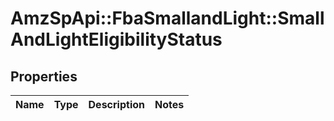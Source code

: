 # AmzSpApi::FbaSmallandLight::SmallAndLightEligibilityStatus

## Properties
Name | Type | Description | Notes
------------ | ------------- | ------------- | -------------


